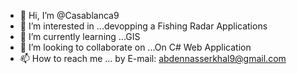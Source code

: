 - 👋 Hi, I’m @Casablanca9
- 👀 I’m interested in ...devopping a Fishing Radar Applications
- 🌱 I’m currently learning ...GIS
- 💞️ I’m looking to collaborate on ...On C# Web Application
- 📫 How to reach me ... by E-mail: abdennasserkhal9@gmail.com

<!---
Casablanca9/Casablanca9 is a ✨ special ✨ repository because its `README.md` (this file) appears on your GitHub profile.
You can click the Preview link to take a look at your changes.
--->
